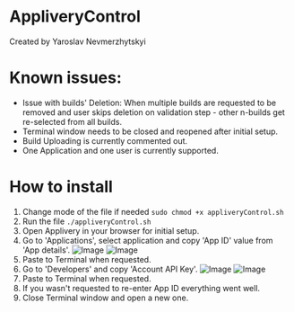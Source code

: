# AppliveryControl
Created by Yaroslav Nevmerzhytskyi

# Known issues:
* Issue with builds' Deletion: When multiple builds are requested to be removed and user skips deletion on validation step - other n-builds get re-selected from all builds.
* Terminal window needs to be closed and reopened after initial setup.
* Build Uploading is currently commented out.
* One Application and one user is currently supported.

# How to install
1. Change mode of the file if needed
`sudo chmod +x appliveryControl.sh`
2. Run the file
`./appliveryControl.sh`
3. Open Applivery in your browser for initial setup.
4. Go to 'Applications', select application and copy 'App ID' value from 'App details'.
![Image](application.png "app")
![Image](app-details.png "app_details")
5. Paste to Terminal when requested.
6. Go to 'Developers' and copy 'Account API Key'.
![Image](application.png "dev")
![Image](app-details.png "api_key")
7. Paste to Terminal when requested.
8. If you wasn't requested to re-enter App ID everything went well.
9. Close Terminal window and open a new one.
